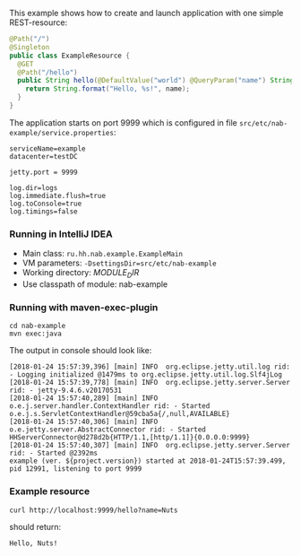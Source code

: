 This example shows how to create and launch application with one simple REST-resource:

```java
@Path("/")
@Singleton
public class ExampleResource {
  @GET
  @Path("/hello")
  public String hello(@DefaultValue("world") @QueryParam("name") String name) {
    return String.format("Hello, %s!", name);
  }
}
```

The application starts on port 9999 which is configured in file `src/etc/nab-example/service.properties`:

```properties
serviceName=example
datacenter=testDC

jetty.port = 9999

log.dir=logs
log.immediate.flush=true
log.toConsole=true
log.timings=false
``` 

### Running in IntelliJ IDEA

* Main class: `ru.hh.nab.example.ExampleMain`
* VM parameters: `-DsettingsDir=src/etc/nab-example`
* Working directory: $MODULE_DIR$
* Use classpath of module: nab-example

### Running with maven-exec-plugin

```
cd nab-example
mvn exec:java
```

The output in console should look like:

```
[2018-01-24 15:57:39,396] [main] INFO  org.eclipse.jetty.util.log rid: - Logging initialized @1479ms to org.eclipse.jetty.util.log.Slf4jLog
[2018-01-24 15:57:39,778] [main] INFO  org.eclipse.jetty.server.Server rid: - jetty-9.4.6.v20170531
[2018-01-24 15:57:40,289] [main] INFO  o.e.j.server.handler.ContextHandler rid: - Started o.e.j.s.ServletContextHandler@59cba5a{/,null,AVAILABLE}
[2018-01-24 15:57:40,306] [main] INFO  o.e.jetty.server.AbstractConnector rid: - Started HHServerConnector@d278d2b{HTTP/1.1,[http/1.1]}{0.0.0.0:9999}
[2018-01-24 15:57:40,307] [main] INFO  org.eclipse.jetty.server.Server rid: - Started @2392ms
example (ver. ${project.version}) started at 2018-01-24T15:57:39.499, pid 12991, listening to port 9999
```

### Example resource

```
curl http://localhost:9999/hello?name=Nuts
```

should return:

```
Hello, Nuts!
```
